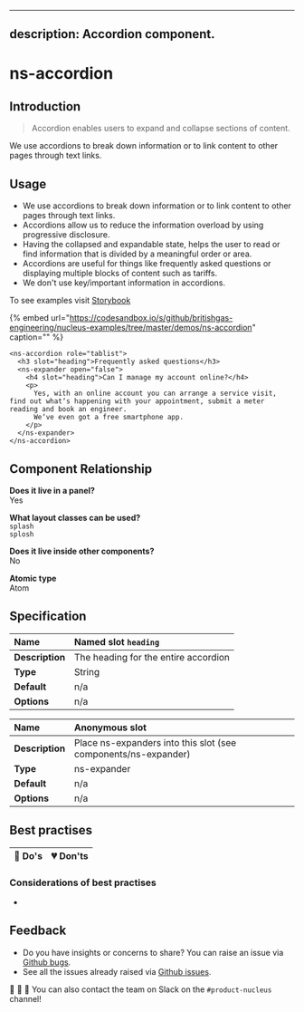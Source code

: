 
---
description: Accordion component.
---

# ns-accordion

## Introduction

> Accordion enables users to expand and collapse sections of content.

We use accordions to break down information or to link content to other pages through text links. 

## Usage

- We use accordions to break down information or to link content to other pages through text links. 
- Accordions allow us to reduce the information overload by using progressive disclosure.
- Having the collapsed and expandable state, helps the user to read or find information that is divided by a meaningful order or area.
- Accordions are useful for things like frequently asked questions or displaying multiple blocks of content such as tariffs.
- We don't use key/important information in accordions.

To see examples visit [Storybook](https://nucleus.bgdigital.xyz/demo/index.html?path=/story/ns-accordion--singular)

{% embed url="https://codesandbox.io/s/github/britishgas-engineering/nucleus-examples/tree/master/demos/ns-accordion" caption="" %}

```markup
<ns-accordion role="tablist">
  <h3 slot="heading">Frequently asked questions</h3>
  <ns-expander open="false">
    <h4 slot="heading">Can I manage my account online?</h4>
    <p>
      Yes, with an online account you can arrange a service visit, find out whatʼs happening with your appointment, submit a meter reading and book an engineer.
      Weʼve even got a free smartphone app.
    </p>
  </ns-expander>
</ns-accordion>
```

## Component Relationship

**Does it live in a panel?**  
Yes

**What layout classes can be used?**  
`splash`  
`splosh`

**Does it live inside other components?**  
No

**Atomic type**  
Atom

## Specification

| **Name** | Named slot `heading` |
| :--- | :--- |
| **Description** | The heading for the entire accordion |
| **Type** | String |
| **Default** | n/a |
| **Options** | n/a |

| **Name** | Anonymous slot |
| :--- | :--- |
| **Description** | Place ns-expanders into this slot (see components/ns-expander) |
| **Type** | ns-expander |
| **Default** | n/a |
| **Options** | n/a |

## Best practises

| 💚 Do's | 💔 Don'ts |
| :--- | :--- |

### Considerations of best practises

* 

## Feedback

* Do you have insights or concerns to share? You can raise an issue via [Github bugs](https://github.com/ConnectedHomes/nucleus/issues/new?assignees=&labels=Bug&template=a--bug-report.md&title=[bug]%20[ns-form]).
* See all the issues already raised via [Github issues](https://github.com/connectedHomes/nucleus/issues?utf8=%E2%9C%93&q=is%3Aopen+is%3Aissue+label%3ABug+[ns-form]).

💩 🎉 🦄 You can also contact the team on Slack on the `#product-nucleus` channel!

